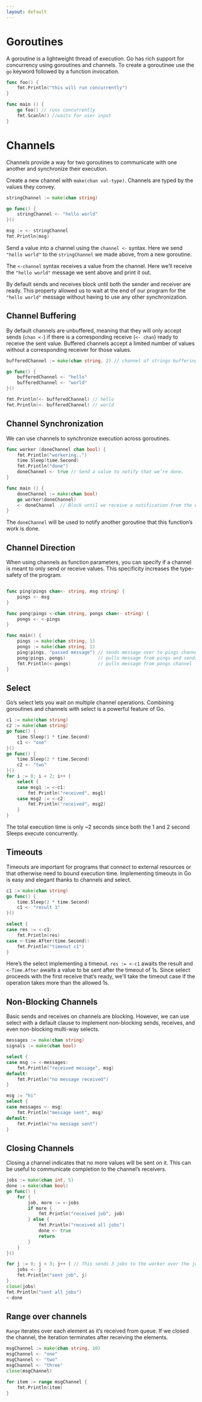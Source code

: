 ```yaml
---
layout: default
---
```


# Goroutines

A goroutine is a lightweight thread of execution. Go has rich support for concurrency using goroutines and channels.
To create a goroutinee use the `go` keyword followed by a function invocation.

```go
func foo() {
    fmt.Println("this will run concurrently")
}

func main () {
    go foo() // runs concurrently
    fmt.Scanln() //waits for user input
}
```

# Channels

Channels provide a way for two goroutines to communicate with one another and synchronize their execution.

Create a new channel with `make(chan val-type)`. Channels are typed by the values they convey.

```go
stringChannel := make(chan string)

go func() {
    stringChannel <- "hello world"
}()

msg := <- stringChannel
fmt.Println(msg)
```

Send a value into a channel using the `channel <-` syntax. Here we send `"hello world"` to the `stringChannel` we made above, from a new goroutine.

The `<-channel` syntax receives a value from the channel. Here we’ll receive the `"hello world"` message we sent above and print it out.

By default sends and receives block until both the sender and receiver are ready. This property allowed us to wait at the end of our program for the `"hello world"` message without having to use any other synchronization.

## Channel Buffering

By default channels are unbuffered, meaning that they will only accept sends (`chan <-`) if there is a corresponding receive (`<- chan`) ready to receive the sent value. Buffered channels accept a limited number of values without a corresponding receiver for those values.

```go
bufferedChannel := make(chan string, 2) // channel of strings buffering up to 2 values

go func() {
    bufferedChannel <- "hello"
    bufferedChannel <- "world"
}()

fmt.Println(<- bufferedChannel) // hello
fmt.Println(<- bufferedChannel) // world
```

## Channel Synchronization

We can use channels to synchronize execution across goroutines.

```go
func worker (doneChannel chan bool) {
    fmt.Println("workering..")
    time.Sleep(time.Second)
    fmt.Println("done")
    doneChannel <- true // Send a value to notify that we’re done.
}

func main () {
    doneChannel := make(chan bool)
    go worker(doneChannel)
    <- doneChannel  // Block until we receive a notification from the worker on the channel.
}
```

The `doneChannel` will be used to notify another goroutine that this function’s work is done.

## Channel Direction

When using channels as function parameters, you can specify if a channel is meant to only send or receive values. This specificity increases the type-safety of the program.

```go

func ping(pings chan<- string, msg string) {
	pings <- msg
}

func pong(pings <-chan string, pongs chan<- string) {
	pongs <- <-pings
}

func main() {
	pings := make(chan string, 1)
	pongs := make(chan string, 1)
	ping(pings, "passed message") // sends message over to pings channel
	pong(pings, pongs)            // pulls message from pings and sends it over to pongs channel
	fmt.Println(<-pongs)          // pulls message from pongs channel
}
```

## Select

Go’s select lets you wait on multiple channel operations. Combining goroutines and channels with select is a powerful feature of Go.

```go
c1 := make(chan string)
c2 := make(chan string)
go func() {
    time.Sleep(1 * time.Second)
    c1 <- "one"
}()
go func() {
    time.Sleep(2 * time.Second)
    c2 <- "two"
}()
for i := 0; i < 2; i++ {
    select {
    case msg1 := <-c1:
        fmt.Println("received", msg1)
    case msg2 := <-c2:
        fmt.Println("received", msg2)
    }
}
```

The total execution time is only ~2 seconds since both the 1 and 2 second Sleeps execute concurrently.

## Timeouts

Timeouts are important for programs that connect to external resources or that otherwise need to bound execution time. Implementing timeouts in Go is easy and elegant thanks to channels and select.

```go
c1 := make(chan string)
go func() {
    time.Sleep(2 * time.Second)
    c1 <- "result 1"
}()

select {
case res := <-c1:
    fmt.Println(res)
case <-time.After(time.Second):
    fmt.Println("timeout c1")
}
```
Here’s the select implementing a timeout. `res := <-c1` awaits the result and `<-Time.After` awaits a value to be sent after the timeout of 1s. Since select proceeds with the first receive that’s ready, we’ll take the timeout case if the operation takes more than the allowed 1s.

## Non-Blocking Channels

Basic sends and receives on channels are blocking. However, we can use select with a default clause to implement non-blocking sends, receives, and even non-blocking multi-way selects.

```go
messages := make(chan string)
signals := make(chan bool)

select {
case msg := <-messages:
    fmt.Println("received message", msg)
default:
    fmt.Println("no message received")
}

msg := "hi"
select {
case messages <- msg:
    fmt.Println("message sent", msg)
default:
    fmt.Println("no message sent")
}
```

## Closing Channels

Closing a channel indicates that no more values will be sent on it. This can be useful to communicate completion to the channel’s receivers.

```go
jobs := make(chan int, 5)
done := make(chan bool)
go func() {
    for {
        job, more := <-jobs
        if more {
            fmt.Println("received job", job)
        } else {
            fmt.Println("received all jobs")
            done <- true
            return
        }
    }
}()

for j := 0; j < 3; j++ { // This sends 3 jobs to the worker over the jobs channel, then closes it.
    jobs <- j
    fmt.Println("sent job", j)
}
close(jobs)
fmt.Println("sent all jobs")
<-done
```

## Range over channels

`Range` iterates over each element as it’s received from queue. If we closed the channel, the iteration terminates after receiving the elements.

```go
msgChannel := make(chan string, 10)
msgChannel <- "one"
msgChannel <- "two"
msgChannel <- "three"
close(msgChannel)

for item := range msgChannel {
    fmt.Println(item)
}
```